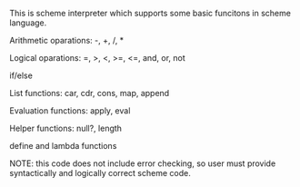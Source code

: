 This is scheme interpreter which supports some basic funcitons in scheme language.

Arithmetic oparations: -, +, /, *

Logical oparations: =, >, <, >=, <=, and, or, not

if/else

List functions: car, cdr, cons, map, append

Evaluation functions: apply, eval

Helper functions: null?, length

define and lambda functions

NOTE: this code does not include error checking, so user must provide syntactically and logically correct scheme code.
